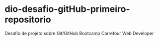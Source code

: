 # dio-desafio-gitHub-primeiro-repositorio
Desafio de projeto sobre Git/GitHub Bootcamp Carrefour Web Developer
